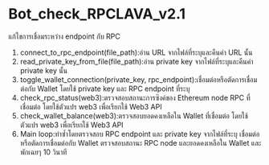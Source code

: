 # Bot_check_RPCLAVA_v2.1
แก้ไขการเชื่อมระหว่าง endpoint กับ RPC

1. connect_to_rpc_endpoint(file_path):อ่าน URL จากไฟล์ที่ระบุและคืนค่า URL นั้น
2. read_private_key_from_file(file_path):อ่าน private key จากไฟล์ที่ระบุและคืนค่า private key นั้น
3. toggle_wallet_connection(private_key, rpc_endpoint):เชื่อมต่อหรือตัดการเชื่อมต่อกับ Wallet โดยใช้ private key และ RPC endpoint ที่ระบุ
4. check_rpc_status(web3):ตรวจสอบสถานะการซิงค์ของ Ethereum node RPC ที่เชื่อมต่อ โดยใช้ตัวแปร web3 เพื่อเรียกใช้ Web3 API
5. check_wallet_balance(web3):ตรวจสอบยอดคงเหลือใน Wallet ที่เชื่อมต่อ โดยใช้ตัวแปร web3 เพื่อเรียกใช้ Web3 API
6. Main loop:ทำซ้ำโดยตรวจสอบ RPC endpoint และ private key จากไฟล์ที่ระบุ เชื่อมต่อหรือตัดการเชื่อมต่อกับ Wallet ตรวจสอบสถานะ RPC node และยอดคงเหลือใน Wallet และพักเฉยๆ 10 วินาที
